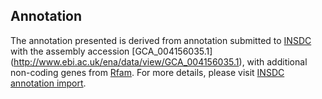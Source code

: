 
Annotation
----------

The annotation presented is derived from annotation submitted to
[INSDC](http://www.insdc.org) with the assembly accession [GCA\_004156035.1]
(http://www.ebi.ac.uk/ena/data/view/GCA_004156035.1),
with additional non-coding genes from
[Rfam](http://rfam.xfam.org/). For more details, please visit [INSDC
annotation import](http://ensemblgenomes.org/info/data/insdc_annotation).
